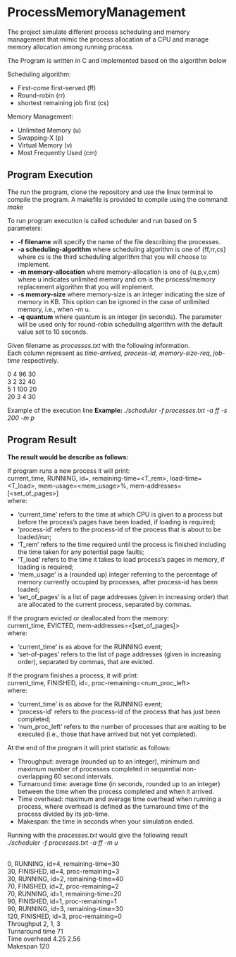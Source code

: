 # ProcessMemoryManagement

The project simulate different process scheduling and memory management that mimic the process allocation of a CPU and manage memory allocation among running process.

The Program is written in C and implemented based on the algorithm below

Scheduling algorithm:
- First-come first-served (ff)
- Round-robin (rr)
- shortest remaining job first (cs)

Memory Management:
- Unlimited Memory (u)
- Swapping-X (p)
- Virtual Memory (v)
- Most Frequently Used (cm)

## Program Execution

The run the program, clone the repository and use the linux terminal to compile the program.
A makefile is provided to compile using the command: *make*


To run program execution is called  scheduler and run based on 5 parameters:
- **-f filename** will specify the name of the file describing the processes.
- **-a scheduling-algorithm** where scheduling algorithm is one of {ff,rr,cs} where cs is the third scheduling algorithm that you will choose to implement.
- **-m memory-allocation** where memory-allocation is one of {u,p,v,cm} where u indicates unlimited memory and cm is the process/memory replacement algorithm that you will implement.
- **-s memory-size** where memory-size is an integer indicating the size of memory in KB. This option can be ignored in the case of unlimited memory, i.e., when -m u.
- **-q quantum** where quantum is an integer (in seconds). The parameter will be used only for round-robin scheduling algorithm with the default value set to 10 seconds.


Given filename as *processes.txt* with the following information.<br>
Each column represent as *time-arrived, process-id, memory-size-req, job-time* respectively.

0 4 96 30<br>
3 2 32 40<br>
5 1 100 20<br>
20 3 4 30<br>

Example of the execution line
**Example:** *./scheduler -f processes.txt -a ff -s 200 -m p*

## Program Result

**The result would be describe as follows:**

If program runs a new process it will print:<br>
current_time, RUNNING, id=<process-id>, remaining-time=<T_rem>, load-time=<T_load>, mem-usage=<mem_usage>%, mem-addresses=[<set_of_pages>]<br>
where:
* ‘current_time’ refers to the time at which CPU is given to a process but before the process’s pages have been loaded, if loading is required;
* ‘process-id’ refers to the process-id of the process that is about to be loaded/run;
* ‘T_rem’ refers to the time required until the process is finished including the time taken for any potential page faults;
* ‘T_load’ refers to the time it takes to load process’s pages in memory, if loading is required;
* ‘mem_usage’ is a (rounded up) integer referring to the percentage of memory currently occupied by processes, after process-id has been loaded;
* ‘set_of_pages’ is a list of page addresses (given in increasing order) that are allocated to the current process, separated by commas.
  
If the program evicted or deallocated from the memory:<br>
current_time, EVICTED, mem-addresses=<[set_of_pages]> <br>
where:
* ‘current_time’ is as above for the RUNNING event;
* ‘set-of-pages’ refers to the list of page addresses (given in increasing order), separated by commas, that are evicted.

If the program finishes a process, it will print:<br>
current_time, FINISHED, id=<process-id>, proc-remaining=<num_proc_left> <br>
where:
* ‘current_time’ is as above for the RUNNING event;
* ‘process-id’ refers to the process-id of the process that has just been completed;
* ‘num_proc_left’ refers to the number of processes that are waiting to be executed (i.e., those that have arrived but not yet completed).

At the end of the program it will print statistic as follows:<br>
* Throughput: average (rounded up to an integer), minimum and maximum number of processes completed in sequential non-overlapping 60 second intervals.
* Turnaround time: average time (in seconds, rounded up to an integer) between the time when the process completed and when it arrived.
* Time overhead: maximum and average time overhead when running a process, where overhead is defined as the turnaround time of the process divided by its job-time.
* Makespan: the time in seconds when your simulation ended.

Running with the *processes.txt* would give the following result<br>
*./scheduler -f processes.txt -a ff -m u*
<br><br>

0, RUNNING, id=4, remaining-time=30<br>
30, FINISHED, id=4, proc-remaining=3<br>
30, RUNNING, id=2, remaining-time=40<br>
70, FINISHED, id=2, proc-remaining=2<br>
70, RUNNING, id=1, remaining-time=20<br>
90, FINISHED, id=1, proc-remaining=1<br>
90, RUNNING, id=3, remaining-time=30<br>
120, FINISHED, id=3, proc-remaining=0<br>
Throughput 2, 1, 3<br>
Turnaround time 71<br>
Time overhead 4.25 2.56<br>
Makespan 120<br>

